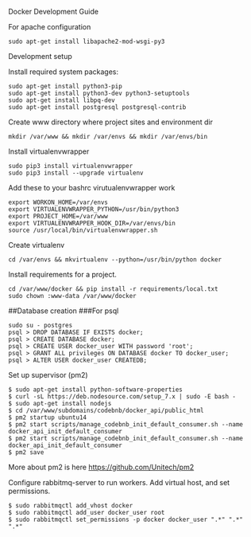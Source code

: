 Docker Development Guide

For apache configuration

    sudo apt-get install libapache2-mod-wsgi-py3

Development setup

Install required system packages:

    sudo apt-get install python3-pip
    sudo apt-get install python3-dev python3-setuptools
    sudo apt-get install libpq-dev
    sudo apt-get install postgresql postgresql-contrib

Create www directory where project sites and environment dir

    mkdir /var/www && mkdir /var/envs && mkdir /var/envs/bin

Install virtualenvwrapper

    sudo pip3 install virtualenvwrapper
    sudo pip3 install --upgrade virtualenv

Add these to your bashrc virutualenvwrapper work

    export WORKON_HOME=/var/envs
    export VIRTUALENVWRAPPER_PYTHON=/usr/bin/python3
    export PROJECT_HOME=/var/www
    export VIRTUALENVWRAPPER_HOOK_DIR=/var/envs/bin    
    source /usr/local/bin/virtualenvwrapper.sh

Create virtualenv

    cd /var/envs && mkvirtualenv --python=/usr/bin/python docker


Install requirements for a project.

    cd /var/www/docker && pip install -r requirements/local.txt
    sudo chown :www-data /var/www/docker

##Database creation
###For psql

    sudo su - postgres
    psql > DROP DATABASE IF EXISTS docker;
    psql > CREATE DATABASE docker;
    psql > CREATE USER docker_user WITH password 'root';
    psql > GRANT ALL privileges ON DATABASE docker TO docker_user;
    psql > ALTER USER docker_user CREATEDB;

    
Set up supervisor (pm2)

    $ sudo apt-get install python-software-properties
    $ curl -sL https://deb.nodesource.com/setup_7.x | sudo -E bash -
    $ sudo apt-get install nodejs
    $ cd /var/www/subdomains/codebnb/docker_api/public_html
    $ pm2 startup ubuntu14
    $ pm2 start scripts/manage_codebnb_init_default_consumer.sh --name docker_api_init_default_consumer
    $ pm2 start scripts/manage_codebnb_init_default_consumer.sh --name docker_api_init_default_consumer
    $ pm2 save

More about pm2 is here https://github.com/Unitech/pm2


Configure rabbitmq-server to run workers.
Add virtual host, and set permissions.

    $ sudo rabbitmqctl add_vhost docker
    $ sudo rabbitmqctl add_user docker_user root
    $ sudo rabbitmqctl set_permissions -p docker docker_user ".*" ".*" ".*"
